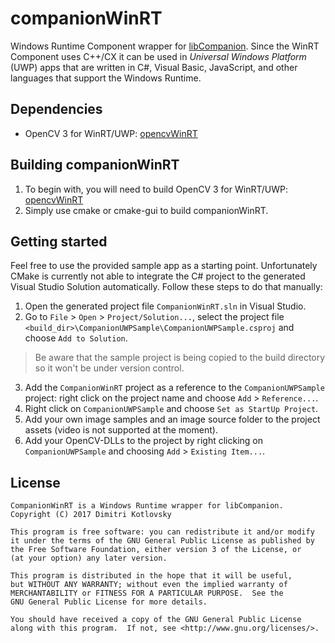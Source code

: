 # companionWinRT

Windows Runtime Component wrapper for [libCompanion](https://github.com/LibCompanion/libCompanion/). Since the WinRT Component uses C++/CX it can be used in *Universal Windows Platform* (UWP) apps that are written in C#, Visual Basic, JavaScript, and other languages that support the Windows Runtime.

## Dependencies

* OpenCV 3 for WinRT/UWP: [opencvWinRT](https://github.com/LibCompanion/opencvWinRT/)

## Building companionWinRT

1. To begin with, you will need to build OpenCV 3 for WinRT/UWP: [opencvWinRT](https://github.com/LibCompanion/opencvWinRT/)
2. Simply use cmake or cmake-gui to build companionWinRT.

## Getting started

Feel free to use the provided sample app as a starting point. Unfortunately CMake is currently not able to integrate the C# project to the generated Visual Studio Solution automatically. Follow these steps to do that manually:
1. Open the generated project file `CompanionWinRT.sln` in Visual Studio.
2. Go to `File` > `Open` > `Project/Solution...`, select the project file `<build_dir>\CompanionUWPSample\CompanionUWPSample.csproj` and choose `Add to Solution`.
> Be aware that the sample project is being copied to the build directory so it won't be under version control.
3. Add the `CompanionWinRT` project as a reference to the `CompanionUWPSample` project: right click on the project name and choose `Add` > `Reference...`.
4. Right click on `CompanionUWPSample` and choose `Set as StartUp Project`.
5. Add your own image samples and an image source folder to the project assets (video is not supported at the moment).
6. Add your OpenCV-DLLs to the project by right clicking on `CompanionUWPSample` and choosing `Add` > `Existing Item...`.

## License

```
CompanionWinRT is a Windows Runtime wrapper for libCompanion.
Copyright (C) 2017 Dimitri Kotlovsky

This program is free software: you can redistribute it and/or modify
it under the terms of the GNU General Public License as published by
the Free Software Foundation, either version 3 of the License, or
(at your option) any later version.

This program is distributed in the hope that it will be useful,
but WITHOUT ANY WARRANTY; without even the implied warranty of
MERCHANTABILITY or FITNESS FOR A PARTICULAR PURPOSE.  See the
GNU General Public License for more details.

You should have received a copy of the GNU General Public License
along with this program.  If not, see <http://www.gnu.org/licenses/>.
```
